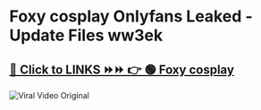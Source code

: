 
 # Foxy cosplay Onlyfans Leaked - Update Files ww3ek

## <h2><a href="https://clipsfans.com/Foxy_cosplay&ref=git">🔗 Click to LINKS ⏩⏩ 👉 🟢 Foxy cosplay </a></h2>

<a href="https://clipsfans.com/Foxy_cosplay&ref=git" rel="nofollow" data-target="animated-image.originalLink"><img src="https://i.ibb.co.com/xMMVF88/686577567.gif" alt="Viral Video Original" style="max-width: 100%; display: inline-block;" data-target="animated-image.originalImage"></a>

